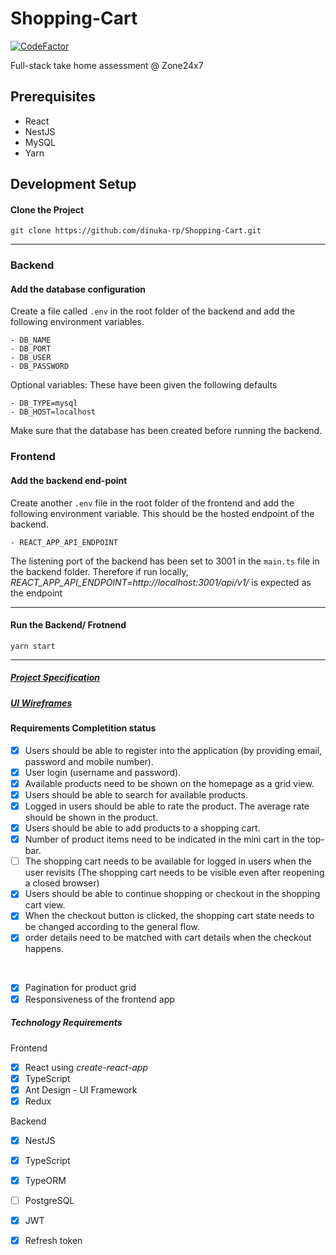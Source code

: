 # Shopping-Cart

[![CodeFactor](https://www.codefactor.io/repository/github/dinuka-rp/shopping-cart/badge?s=8bd602f3f7f8c25283b8dbeb5079e9dd11681e75)](https://www.codefactor.io/repository/github/dinuka-rp/shopping-cart)

Full-stack take home assessment @ Zone24x7

## Prerequisites

- React
- NestJS
- MySQL
- Yarn

## Development Setup

#### Clone the Project

`git clone https://github.com/dinuka-rp/Shopping-Cart.git`

<hr/>

### Backend

#### Add the database configuration

Create a file called `.env` in the root folder of the backend and add the following environment variables.

```
- DB_NAME
- DB_PORT
- DB_USER
- DB_PASSWORD
```

Optional variables: These have been given the following defaults

```
- DB_TYPE=mysql
- DB_HOST=localhost
```

Make sure that the database has been created before running the backend.

### Frontend

#### Add the backend end-point

Create another `.env` file in the root folder of the frontend and add the following environment variable. This should be the hosted endpoint of the backend.

```
- REACT_APP_API_ENDPOINT
```

The listening port of the backend has been set to 3001 in the `main.ts` file in the backend folder. Therefore if run locally,
_REACT_APP_API_ENDPOINT=http://localhost:3001/api/v1/_ is expected as the endpoint

<hr/>

#### Run the Backend/ Frotnend

`yarn start`

<!-- > Use --build only when you run it for the first time or if you have made changes to the code

```docker-compose up --build``` -->

<hr/>

##### [Project Specification](https://docs.google.com/document/d/14DZ95y8sMXMlmLBU4mQaHyqW6jXmj2GAj_-MaS4aXLk/edit?ts=5efc5b3a#)
##### [UI Wireframes](https://projects.invisionapp.com/share/F3W3F8BKJEV)

#### Requirements Completition status

- [x] Users should be able to register into the application (by providing email, password and mobile number).
- [x] User login (username and password).
- [x] Available products need to be shown on the homepage as a grid view.
- [x] Users should be able to search for available products.
- [x] Logged in users should be able to rate the product. The average rate should be shown in the product.
- [x] Users should be able to add products to a shopping cart.
- [x] Number of product items need to be indicated in the mini cart in the top-bar. 
- [ ] The shopping cart needs to be available for logged in users when the user revisits (The shopping cart needs to be visible even after reopening a closed browser) 
- [x] Users should be able to continue shopping or checkout in the shopping cart view.
- [x] When the checkout button is clicked, the shopping cart state needs to be changed according to the general flow.
- [x] order details need to be matched with cart details when the checkout happens.

<br/>

- [x] Pagination for product grid
- [x] Responsiveness of the frontend app

##### Technology Requirements
Frontend
- [x] React using *create-react-app*
- [x] TypeScript
- [x] Ant Design - UI Framework
- [x] Redux 

Backend
- [x] NestJS
- [x] TypeScript
- [x] TypeORM
- [ ] PostgreSQL
- [x] JWT
- [x] Refresh token

